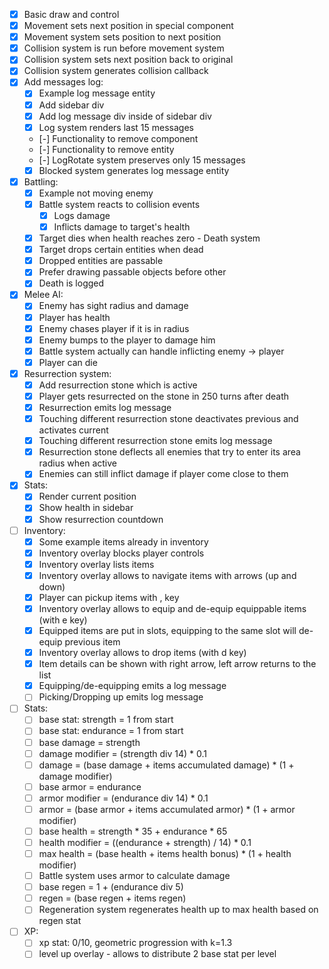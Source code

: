 - [x] Basic draw and control
- [x] Movement sets next position in special component
- [x] Movement system sets position to next position
- [x] Collision system is run before movement system
- [x] Collision system sets next position back to original
- [x] Collision system generates collision callback
- [x] Add messages log:
  - [x] Example log message entity
  - [x] Add sidebar div
  - [x] Add log message div inside of sidebar div
  - [x] Log system renders last 15 messages
  - [-] Functionality to remove component
  - [-] Functionality to remove entity
  - [-] LogRotate system preserves only 15 messages
  - [x] Blocked system generates log message entity

- [x] Battling:
  - [x] Example not moving enemy
  - [x] Battle system reacts to collision events
    - [x] Logs damage
    - [x] Inflicts damage to target's health
  - [x] Target dies when health reaches zero - Death system
  - [x] Target drops certain entities when dead
  - [x] Dropped entities are passable
  - [x] Prefer drawing passable objects before other
  - [x] Death is logged

- [x] Melee AI:
  - [x] Enemy has sight radius and damage
  - [x] Player has health
  - [x] Enemy chases player if it is in radius
  - [x] Enemy bumps to the player to damage him
  - [x] Battle system actually can handle inflicting enemy -> player
  - [x] Player can die

- [x] Resurrection system:
  - [x] Add resurrection stone which is active
  - [x] Player gets resurrected on the stone in 250 turns after death
  - [x] Resurrection emits log message
  - [x] Touching different resurrection stone deactivates previous and activates current
  - [x] Touching different resurrection stone emits log message
  - [x] Resurrection stone deflects all enemies that try to enter its area radius when active
  - [x] Enemies can still inflict damage if player come close to them

- [x] Stats:
  - [x] Render current position
  - [x] Show health in sidebar
  - [x] Show resurrection countdown

- [ ] Inventory:
  - [x] Some example items already in inventory
  - [x] Inventory overlay blocks player controls
  - [x] Inventory overlay lists items
  - [x] Inventory overlay allows to navigate items with arrows (up and down)
  - [x] Player can pickup items with , key
  - [x] Inventory overlay allows to equip and de-equip equippable items (with e key)
  - [x] Equipped items are put in slots, equipping to the same slot will de-equip previous item
  - [x] Inventory overlay allows to drop items (with d key)
  - [x] Item details can be shown with right arrow, left arrow returns to the list
  - [x] Equipping/de-equipping emits a log message
  - [ ] Picking/Dropping up emits log message

- [ ] Stats:
  - [ ] base stat: strength = 1 from start
  - [ ] base stat: endurance = 1 from start
  - [ ] base damage = strength
  - [ ] damage modifier = (strength div 14) * 0.1
  - [ ] damage = (base damage + items accumulated damage) * (1 + damage modifier)
  - [ ] base armor = endurance
  - [ ] armor modifier = (endurance div 14) * 0.1
  - [ ] armor = (base armor + items accumulated armor) * (1 + armor modifier)
  - [ ] base health = strength * 35 + endurance * 65
  - [ ] health modifier = ((endurance + strength) / 14) * 0.1
  - [ ] max health = (base health + items health bonus) * (1 + health modifier)
  - [ ] Battle system uses armor to calculate damage
  - [ ] base regen = 1 + (endurance div 5)
  - [ ] regen = (base regen + items regen)
  - [ ] Regeneration system regenerates health up to max health based on regen stat

- [ ] XP:
  - [ ] xp stat: 0/10, geometric progression with k=1.3
  - [ ] level up overlay - allows to distribute 2 base stat per level
